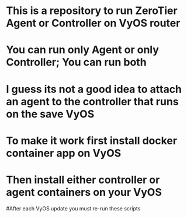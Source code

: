 # This is a repository to run ZeroTier Agent or Controller on VyOS router
# You can run only Agent or only Controller; You can run both
# I guess its not a good idea to attach an agent to the controller that runs on the save VyOS

# To make it work first install docker container app on VyOS
# Then install either controller or agent containers on your VyOS

#After each VyOS update you must re-run these scripts
